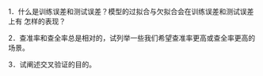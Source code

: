 1．什么是训练误差和测试误差？模型的过拟合与欠拟合会在训练误差和测试误差上有 怎样的表现？

2．查准率和查全率总是相对的，试列举一些我们希望查准率更高或查全率更高的场景。

3．试阐述交叉验证的目的。